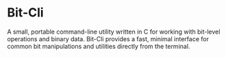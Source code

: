 # Bit-Cli

A small, portable command-line utility written in C for working with bit-level operations and binary data. Bit-Cli provides a fast, minimal interface for common bit manipulations and utilities directly from the terminal.
